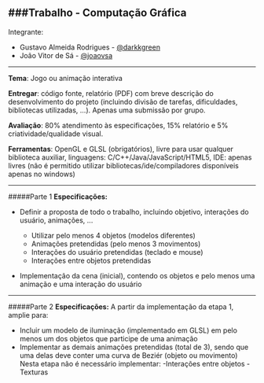 ﻿###Trabalho - Computação Gráfica
---

Integrante: 
- Gustavo Almeida Rodrigues - [@darkkgreen](https://github.com/darkkgreen)
- João Vitor de Sá - [@joaovsa](https://github.com/joaovsa)

---

**Tema**: Jogo ou animação interativa

**Entregar**: código fonte, relatório (PDF) com breve descrição do desenvolvimento do projeto (incluindo divisão de tarefas, dificuldades, bibliotecas utilizadas, ...). Apenas uma submissão por grupo.

**Avaliação**: 80% atendimento às especificações, 15% relatório e 5% criatividade/qualidade visual.

**Ferramentas**: OpenGL e GLSL (obrigatórios), livre para usar qualquer biblioteca auxiliar, linguagens: C/C++/Java/JavaScript/HTML5, IDE: apenas livres (não é permitido utilizar bibliotecas/ide/compiladores disponíveis apenas no windows)

---

#####Parte 1
**Especificações:**
- Definir a proposta de todo o trabalho, incluindo objetivo, interações do usuário, animações, ...
	- Utilizar pelo menos 4 objetos (modelos diferentes)
	- Animações pretendidas (pelo menos 3 movimentos)
	- Interações do usuário pretendidas (teclado e mouse)
	- Interações entre objetos pretendidas
	
- Implementação da cena (inicial), contendo os objetos e pelo menos uma animação e uma interação do usuário

---

#####Parte 2
**Especificações:**
A partir da implementação da etapa 1, amplie para:
- Incluir um modelo de iluminação (implementado em GLSL) em pelo menos um dos objetos que participe de uma animação
- Implementar as demais animações pretendidas (total de 3), sendo que uma delas deve conter uma curva de Beziér (objeto ou movimento)
Nesta etapa não é necessário implementar:
-Interações entre objetos
-Texturas

